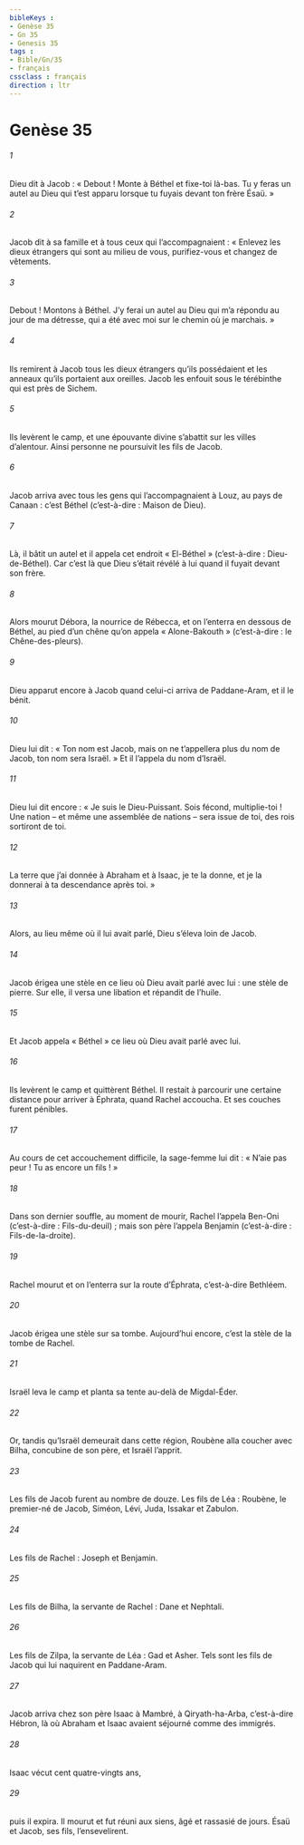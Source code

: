 ```yaml
---
bibleKeys : 
- Genèse 35
- Gn 35
- Genesis 35
tags : 
- Bible/Gn/35
- français
cssclass : français
direction : ltr
---
```


# Genèse 35

###### 1
Dieu dit à Jacob : « Debout ! Monte à Béthel et fixe-toi là-bas. Tu y feras un autel au Dieu qui t’est apparu lorsque tu fuyais devant ton frère Ésaü. »
###### 2
Jacob dit à sa famille et à tous ceux qui l’accompagnaient : « Enlevez les dieux étrangers qui sont au milieu de vous, purifiez-vous et changez de vêtements.
###### 3
Debout ! Montons à Béthel. J’y ferai un autel au Dieu qui m’a répondu au jour de ma détresse, qui a été avec moi sur le chemin où je marchais. »
###### 4
Ils remirent à Jacob tous les dieux étrangers qu’ils possédaient et les anneaux qu’ils portaient aux oreilles. Jacob les enfouit sous le térébinthe qui est près de Sichem.
###### 5
Ils levèrent le camp, et une épouvante divine s’abattit sur les villes d’alentour. Ainsi personne ne poursuivit les fils de Jacob.
###### 6
Jacob arriva avec tous les gens qui l’accompagnaient à Louz, au pays de Canaan : c’est Béthel (c’est-à-dire : Maison de Dieu).
###### 7
Là, il bâtit un autel et il appela cet endroit « El-Béthel » (c’est-à-dire : Dieu-de-Béthel). Car c’est là que Dieu s’était révélé à lui quand il fuyait devant son frère.
###### 8
Alors mourut Débora, la nourrice de Rébecca, et on l’enterra en dessous de Béthel, au pied d’un chêne qu’on appela « Alone-Bakouth » (c’est-à-dire : le Chêne-des-pleurs).
###### 9
Dieu apparut encore à Jacob quand celui-ci arriva de Paddane-Aram, et il le bénit.
###### 10
Dieu lui dit : « Ton nom est Jacob, mais on ne t’appellera plus du nom de Jacob, ton nom sera Israël. » Et il l’appela du nom d’Israël.
###### 11
Dieu lui dit encore : « Je suis le Dieu-Puissant. Sois fécond, multiplie-toi ! Une nation – et même une assemblée de nations – sera issue de toi, des rois sortiront de toi.
###### 12
La terre que j’ai donnée à Abraham et à Isaac, je te la donne, et je la donnerai à ta descendance après toi. »
###### 13
Alors, au lieu même où il lui avait parlé, Dieu s’éleva loin de Jacob.
###### 14
Jacob érigea une stèle en ce lieu où Dieu avait parlé avec lui : une stèle de pierre. Sur elle, il versa une libation et répandit de l’huile.
###### 15
Et Jacob appela « Béthel » ce lieu où Dieu avait parlé avec lui.
###### 16
Ils levèrent le camp et quittèrent Béthel. Il restait à parcourir une certaine distance pour arriver à Éphrata, quand Rachel accoucha. Et ses couches furent pénibles.
###### 17
Au cours de cet accouchement difficile, la sage-femme lui dit : « N’aie pas peur ! Tu as encore un fils ! »
###### 18
Dans son dernier souffle, au moment de mourir, Rachel l’appela Ben-Oni (c’est-à-dire : Fils-du-deuil) ; mais son père l’appela Benjamin (c’est-à-dire : Fils-de-la-droite).
###### 19
Rachel mourut et on l’enterra sur la route d’Éphrata, c’est-à-dire Bethléem.
###### 20
Jacob érigea une stèle sur sa tombe. Aujourd’hui encore, c’est la stèle de la tombe de Rachel.
###### 21
Israël leva le camp et planta sa tente au-delà de Migdal-Éder.
###### 22
Or, tandis qu’Israël demeurait dans cette région, Roubène alla coucher avec Bilha, concubine de son père, et Israël l’apprit.
###### 23
Les fils de Jacob furent au nombre de douze. Les fils de Léa : Roubène, le premier-né de Jacob, Siméon, Lévi, Juda, Issakar et Zabulon.
###### 24
Les fils de Rachel : Joseph et Benjamin.
###### 25
Les fils de Bilha, la servante de Rachel : Dane et Nephtali.
###### 26
Les fils de Zilpa, la servante de Léa : Gad et Asher. Tels sont les fils de Jacob qui lui naquirent en Paddane-Aram.
###### 27
Jacob arriva chez son père Isaac à Mambré, à Qiryath-ha-Arba, c’est-à-dire Hébron, là où Abraham et Isaac avaient séjourné comme des immigrés.
###### 28
Isaac vécut cent quatre-vingts ans,
###### 29
puis il expira. Il mourut et fut réuni aux siens, âgé et rassasié de jours. Ésaü et Jacob, ses fils, l’ensevelirent.
